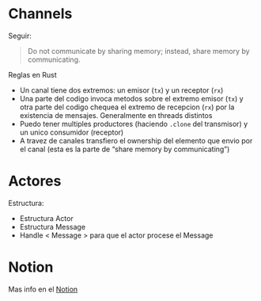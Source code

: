 # Channels

Seguir:


> Do not communicate by sharing memory; instead, share memory by communicating.


Reglas en Rust

- Un canal tiene dos extremos: un emisor (`tx`) y un receptor (`rx`)
- Una parte del codigo invoca metodos sobre el extremo emisor (`tx`) y otra parte del codigo chequea el extremo de recepcion (`rx`) por la existencia de mensajes. Generalmente en threads distintos
- Puedo tener multiples productores (haciendo `.clone` del transmisor) y un unico consumidor (receptor)
- A travez de canales transfiero el ownership del elemento que envio
por el canal (esta es la parte de “share memory by communicating”)

# Actores

Estructura:

- Estructura Actor
- Estructura Message
- Handle < Message > para que el actor procese el Message


# Notion

Mas info en el [Notion](https://mis-notas.notion.site/Semana-7-de79099a372f49598da4c4886eafb21e?pvs=4)
